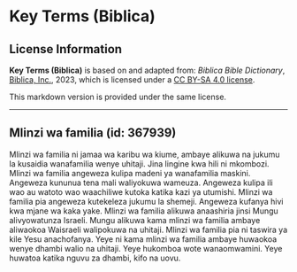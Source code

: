 # Key Terms (Biblica)

## License Information

**Key Terms (Biblica)** is based on and adapted from: _Biblica Bible Dictionary_, [Biblica, Inc.](https://www.biblica.com/), 2023, which is licensed under a [CC BY-SA 4.0 license](https://creativecommons.org/licenses/by-sa/4.0/legalcode.en).

This markdown version is provided under the same license.



--------------------------------

## Mlinzi wa familia (id: 367939)

Mlinzi wa familia ni jamaa wa karibu wa kiume, ambaye alikuwa na jukumu la kusaidia wanafamilia wenye uhitaji. Jina lingine kwa hili ni mkombozi. Mlinzi wa familia angeweza kulipa madeni ya wanafamilia maskini. Angeweza kununua tena mali waliyokuwa wameuza. Angeweza kulipa ili wao au watoto wao waachiliwe kutoka katika kazi ya utumishi. Mlinzi wa familia pia angeweza kutekeleza jukumu la shemeji. Angeweza kufanya hivi kwa mjane wa kaka yake. Mlinzi wa familia alikuwa anaashiria jinsi Mungu alivyowatunza Israeli. Mungu alikuwa kama mlinzi wa familia ambaye aliwaokoa Waisraeli walipokuwa na uhitaji. Mlinzi wa familia pia ni taswira ya kile Yesu anachofanya. Yeye ni kama mlinzi wa familia ambaye huwaokoa wenye dhambi walio na uhitaji. Yeye hukomboa wote wanaomwamini. Yeye huwatoa katika nguvu za dhambi, kifo na uovu.


